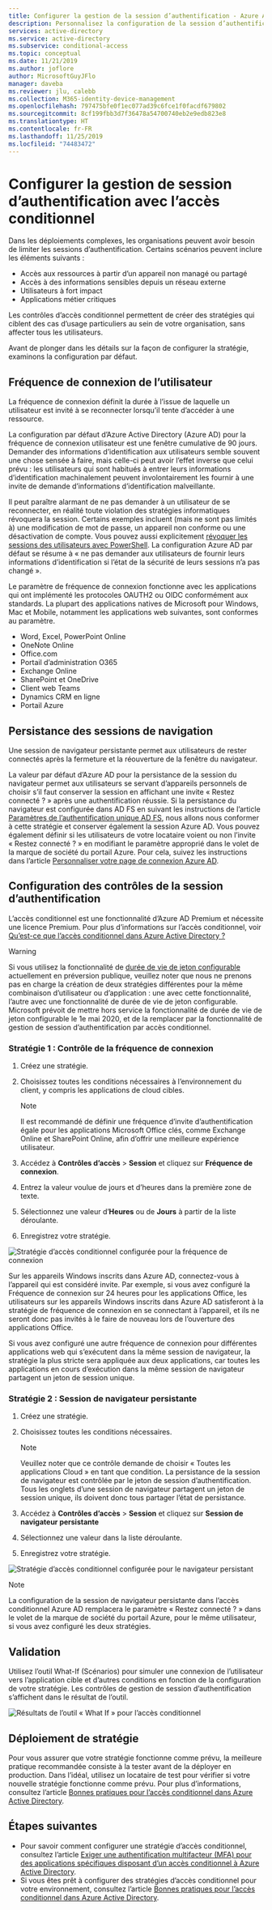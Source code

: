 ```yaml
---
title: Configurer la gestion de la session d’authentification - Azure Active Directory
description: Personnalisez la configuration de la session d’authentification Azure AD, entre autres la fréquence de connexion de l’utilisateur et la persistance de la session de navigateur.
services: active-directory
ms.service: active-directory
ms.subservice: conditional-access
ms.topic: conceptual
ms.date: 11/21/2019
ms.author: joflore
author: MicrosoftGuyJFlo
manager: daveba
ms.reviewer: jlu, calebb
ms.collection: M365-identity-device-management
ms.openlocfilehash: 797475bfe0f1ec077ad39c6fce1f0facdf679802
ms.sourcegitcommit: 8cf199fbb3d7f36478a54700740eb2e9edb823e8
ms.translationtype: HT
ms.contentlocale: fr-FR
ms.lasthandoff: 11/25/2019
ms.locfileid: "74483472"
---
```

# <a name="configure-authentication-session-management-with-conditional-access"></a>Configurer la gestion de session d’authentification avec l’accès conditionnel

Dans les déploiements complexes, les organisations peuvent avoir besoin de limiter les sessions d’authentification. Certains scénarios peuvent inclure les éléments suivants :

* Accès aux ressources à partir d’un appareil non managé ou partagé
* Accès à des informations sensibles depuis un réseau externe
* Utilisateurs à fort impact
* Applications métier critiques

Les contrôles d’accès conditionnel permettent de créer des stratégies qui ciblent des cas d’usage particuliers au sein de votre organisation, sans affecter tous les utilisateurs.

Avant de plonger dans les détails sur la façon de configurer la stratégie, examinons la configuration par défaut.

## <a name="user-sign-in-frequency"></a>Fréquence de connexion de l’utilisateur

La fréquence de connexion définit la durée à l’issue de laquelle un utilisateur est invité à se reconnecter lorsqu’il tente d’accéder à une ressource.

La configuration par défaut d’Azure Active Directory (Azure AD) pour la fréquence de connexion utilisateur est une fenêtre cumulative de 90 jours. Demander des informations d’identification aux utilisateurs semble souvent une chose sensée à faire, mais celle-ci peut avoir l’effet inverse que celui prévu : les utilisateurs qui sont habitués à entrer leurs informations d’identification machinalement peuvent involontairement les fournir à une invite de demande d’informations d’identification malveillante.

Il peut paraître alarmant de ne pas demander à un utilisateur de se reconnecter, en réalité toute violation des stratégies informatiques révoquera la session. Certains exemples incluent (mais ne sont pas limités à) une modification de mot de passe, un appareil non conforme ou une désactivation de compte. Vous pouvez aussi explicitement [révoquer les sessions des utilisateurs avec PowerShell](https://docs.microsoft.com/powershell/module/azuread/revoke-azureaduserallrefreshtoken?view=azureadps-2.0). La configuration Azure AD par défaut se résume à « ne pas demander aux utilisateurs de fournir leurs informations d’identification si l’état de la sécurité de leurs sessions n’a pas changé ».

Le paramètre de fréquence de connexion fonctionne avec les applications qui ont implémenté les protocoles OAUTH2 ou OIDC conformément aux standards. La plupart des applications natives de Microsoft pour Windows, Mac et Mobile, notamment les applications web suivantes, sont conformes au paramètre.

- Word, Excel, PowerPoint Online
- OneNote Online
- Office.com
- Portail d’administration O365
- Exchange Online
- SharePoint et OneDrive
- Client web Teams
- Dynamics CRM en ligne
- Portail Azure

## <a name="persistence-of-browsing-sessions"></a>Persistance des sessions de navigation

Une session de navigateur persistante permet aux utilisateurs de rester connectés après la fermeture et la réouverture de la fenêtre du navigateur.

La valeur par défaut d’Azure AD pour la persistance de la session du navigateur permet aux utilisateurs se servant d’appareils personnels de choisir s’il faut conserver la session en affichant une invite « Restez connecté ? » après une authentification réussie. Si la persistance du navigateur est configurée dans AD FS en suivant les instructions de l’article [Paramètres de l’authentification unique AD FS](https://docs.microsoft.com/windows-server/identity/ad-fs/operations/ad-fs-single-sign-on-settings#enable-psso-for-office-365-users-to-access-sharepoint-online
), nous allons nous conformer à cette stratégie et conserver également la session Azure AD. Vous pouvez également définir si les utilisateurs de votre locataire voient ou non l’invite « Restez connecté ? » en modifiant le paramètre approprié dans le volet de la marque de société du portail Azure. Pour cela, suivez les instructions dans l’article [Personnaliser votre page de connexion Azure AD](../fundamentals/customize-branding.md).

## <a name="configuring-authentication-session-controls"></a>Configuration des contrôles de la session d’authentification

L’accès conditionnel est une fonctionnalité d’Azure AD Premium et nécessite une licence Premium. Pour plus d’informations sur l’accès conditionnel, voir [Qu’est-ce que l’accès conditionnel dans Azure Active Directory ?](overview.md#license-requirements)

> [!WARNING]
> Si vous utilisez la fonctionnalité de [durée de vie de jeton configurable](../develop/active-directory-configurable-token-lifetimes.md) actuellement en préversion publique, veuillez noter que nous ne prenons pas en charge la création de deux stratégies différentes pour la même combinaison d’utilisateur ou d’application : une avec cette fonctionnalité, l’autre avec une fonctionnalité de durée de vie de jeton configurable. Microsoft prévoit de mettre hors service la fonctionnalité de durée de vie de jeton configurable le 1e mai 2020, et de la remplacer par la fonctionnalité de gestion de session d’authentification par accès conditionnel.  

### <a name="policy-1-sign-in-frequency-control"></a>Stratégie 1 : Contrôle de la fréquence de connexion

1. Créez une stratégie.
1. Choisissez toutes les conditions nécessaires à l’environnement du client, y compris les applications de cloud cibles.

   > [!NOTE]
   > Il est recommandé de définir une fréquence d’invite d’authentification égale pour les applications Microsoft Office clés, comme Exchange Online et SharePoint Online, afin d’offrir une meilleure expérience utilisateur.

1. Accédez à **Contrôles d’accès** > **Session** et cliquez sur **Fréquence de connexion**.
1. Entrez la valeur voulue de jours et d’heures dans la première zone de texte.
1. Sélectionnez une valeur d’**Heures** ou de **Jours** à partir de la liste déroulante.
1. Enregistrez votre stratégie.

![Stratégie d’accès conditionnel configurée pour la fréquence de connexion](media/howto-conditional-access-session-lifetime/conditional-access-policy-session-sign-in-frequency.png)

Sur les appareils Windows inscrits dans Azure AD, connectez-vous à l’appareil qui est considéré invite. Par exemple, si vous avez configuré la Fréquence de connexion sur 24 heures pour les applications Office, les utilisateurs sur les appareils Windows inscrits dans Azure AD satisferont à la stratégie de fréquence de connexion en se connectant à l’appareil, et ils ne seront donc pas invités à le faire de nouveau lors de l’ouverture des applications Office.

Si vous avez configuré une autre fréquence de connexion pour différentes applications web qui s’exécutent dans la même session de navigateur, la stratégie la plus stricte sera appliquée aux deux applications, car toutes les applications en cours d’exécution dans la même session de navigateur partagent un jeton de session unique.

### <a name="policy-2-persistent-browser-session"></a>Stratégie 2 : Session de navigateur persistante

1. Créez une stratégie.
1. Choisissez toutes les conditions nécessaires.

   > [!NOTE]
   > Veuillez noter que ce contrôle demande de choisir « Toutes les applications Cloud » en tant que condition. La persistance de la session de navigateur est contrôlée par le jeton de session d’authentification. Tous les onglets d’une session de navigateur partagent un jeton de session unique, ils doivent donc tous partager l’état de persistance.

1. Accédez à **Contrôles d’accès** > **Session** et cliquez sur **Session de navigateur persistante**
1. Sélectionnez une valeur dans la liste déroulante.
1. Enregistrez votre stratégie.

![Stratégie d’accès conditionnel configurée pour le navigateur persistant](media/howto-conditional-access-session-lifetime/conditional-access-policy-session-persistent-browser.png)

> [!NOTE]
> La configuration de la session de navigateur persistante dans l’accès conditionnel Azure AD remplacera le paramètre « Restez connecté ? » dans le volet de la marque de société du portail Azure, pour le même utilisateur, si vous avez configuré les deux stratégies.

## <a name="validation"></a>Validation

Utilisez l’outil What-If (Scénarios) pour simuler une connexion de l’utilisateur vers l’application cible et d’autres conditions en fonction de la configuration de votre stratégie. Les contrôles de gestion de session d’authentification s’affichent dans le résultat de l’outil.

![Résultats de l’outil « What If » pour l’accès conditionnel](media/howto-conditional-access-session-lifetime/conditional-access-what-if-tool-result.png)

## <a name="policy-deployment"></a>Déploiement de stratégie

Pour vous assurer que votre stratégie fonctionne comme prévu, la meilleure pratique recommandée consiste à la tester avant de la déployer en production. Dans l’idéal, utilisez un locataire de test pour vérifier si votre nouvelle stratégie fonctionne comme prévu. Pour plus d’informations, consultez l’article [Bonnes pratiques pour l’accès conditionnel dans Azure Active Directory](best-practices.md).

## <a name="next-steps"></a>Étapes suivantes

* Pour savoir comment configurer une stratégie d’accès conditionnel, consultez l’article [Exiger une authentification multifacteur (MFA) pour des applications spécifiques disposant d’un accès conditionnel à Azure Active Directory](app-based-mfa.md).
* Si vous êtes prêt à configurer des stratégies d’accès conditionnel pour votre environnement, consultez l’article [Bonnes pratiques pour l’accès conditionnel dans Azure Active Directory](best-practices.md).
